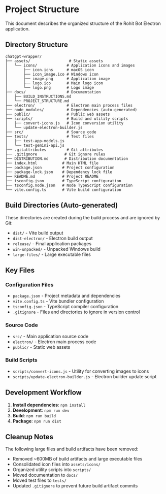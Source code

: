 # Project Structure

This document describes the organized structure of the Rohit Bot Electron application.

## Directory Structure

```
chatgpt-wrapper/
├── assets/                 # Static assets
│   └── icons/             # Application icons and images
│       ├── icon.icns      # macOS icon
│       ├── icon_image.ico # Windows icon
│       ├── image.png      # Application image
│       ├── logo.ico       # Main logo icon
│       └── logo.png       # Logo image
├── docs/                  # Documentation
│   ├── BUILD_INSTRUCTIONS.md
│   └── PROJECT_STRUCTURE.md
├── electron/              # Electron main process files
├── node_modules/          # Dependencies (auto-generated)
├── public/                # Public web assets
├── scripts/               # Build and utility scripts
│   ├── convert-icons.js   # Icon conversion utility
│   └── update-electron-builder.js
├── src/                   # Source code
├── tests/                 # Test files
│   ├── test-app-models.js
│   └── test-gemini-api.js
├── .gitattributes         # Git attributes
├── .gitignore            # Git ignore rules
├── DISTRIBUTION.md       # Distribution documentation
├── index.html           # Main HTML file
├── package.json         # Project configuration
├── package-lock.json    # Dependency lock file
├── README.md            # Project README
├── tsconfig.json        # TypeScript configuration
├── tsconfig.node.json   # Node TypeScript configuration
└── vite.config.ts       # Vite build configuration
```

## Build Directories (Auto-generated)

These directories are created during the build process and are ignored by Git:

- `dist/` - Vite build output
- `dist-electron/` - Electron build output
- `release/` - Final application packages
- `win-unpacked/` - Unpacked Windows build
- `large-files/` - Large executable files

## Key Files

### Configuration Files
- `package.json` - Project metadata and dependencies
- `vite.config.ts` - Vite bundler configuration
- `tsconfig.json` - TypeScript compiler configuration
- `.gitignore` - Files and directories to ignore in version control

### Source Code
- `src/` - Main application source code
- `electron/` - Electron main process code
- `public/` - Static web assets

### Build Scripts
- `scripts/convert-icons.js` - Utility for converting images to icons
- `scripts/update-electron-builder.js` - Electron builder update script

## Development Workflow

1. **Install dependencies**: `npm install`
2. **Development**: `npm run dev`
3. **Build**: `npm run build`
4. **Package**: `npm run dist`

## Cleanup Notes

The following large files and build artifacts have been removed:
- Removed ~600MB of build artifacts and large executable files
- Consolidated icon files into `assets/icons/`
- Organized utility scripts into `scripts/`
- Moved documentation to `docs/`
- Moved test files to `tests/`
- Updated `.gitignore` to prevent future build artifact commits
